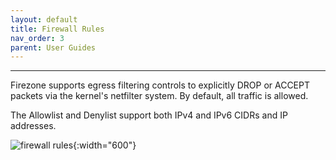 ```yaml
---
layout: default
title: Firewall Rules
nav_order: 3
parent: User Guides
---
```

---

Firezone supports egress filtering controls to explicitly DROP or ACCEPT packets
via the kernel's netfilter system. By default, all traffic is allowed.

The Allowlist and Denylist support both IPv4 and IPv6 CIDRs and IP addresses.

![firewall rules](https://user-images.githubusercontent.com/52545545/153467657-fe287f2c-feab-41f5-8852-6cefd9d5d6b5.png){:width="600"}
